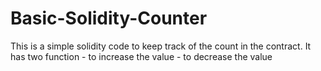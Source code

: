 # Basic-Solidity-Counter
This is a simple solidity code to keep track of the count in the contract.
It has two function - to increase the value
                    - to decrease the value
